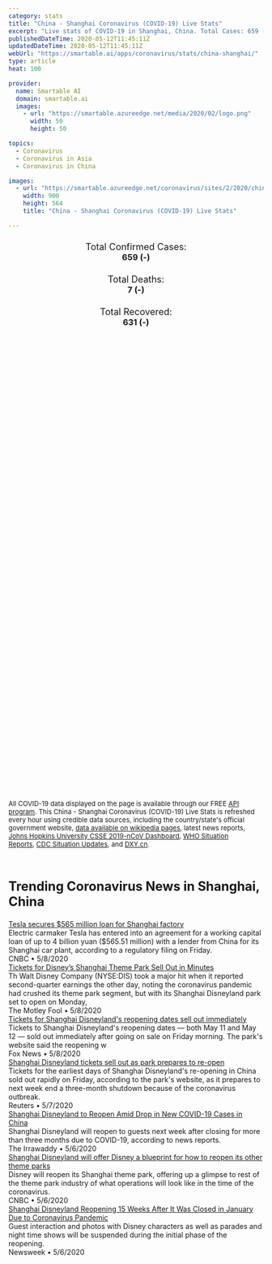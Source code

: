```yaml
---
category: stats
title: "China - Shanghai Coronavirus (COVID-19) Live Stats"
excerpt: "Live stats of COVID-19 in Shanghai, China. Total Cases: 659 (-), Deaths: 7 (-), Recoveries: 631(-)."
publishedDateTime: 2020-05-12T11:45:11Z
updatedDateTime: 2020-05-12T11:45:11Z
webUrl: "https://smartable.ai/apps/coronavirus/stats/china-shanghai/"
type: article
heat: 100

provider:
  name: Smartable AI
  domain: smartable.ai
  images:
    - url: "https://smartable.azureedge.net/media/2020/02/logo.png"
      width: 50
      height: 50

topics:
  - Coronavirus
  - Coronavirus in Asia
  - Coronavirus in China

images:
  - url: "https://smartable.azureedge.net/coronavirus/sites/2/2020/china-shanghai.jpg"
    width: 900
    height: 564
    title: "China - Shanghai Coronavirus (COVID-19) Live Stats"

---
```

<div class="total-stats" style="text-align: center;">
    <h3>
	    <div style="font-size: 18px; font-weight: 400;">Total Confirmed Cases:</div>
	    659 (-)
    </h3>
    <h3>
	    <div style="font-size: 18px; font-weight: 400;">Total Deaths:</div>
	    7 (-)
    </h3>
    <h3>
	    <div style="font-size: 18px; font-weight: 400;">Total Recovered:</div>
	    631 (-)
    </h3>
</div>

<script type="text/javascript" src="https://www.gstatic.com/charts/loader.js"></script>

<div id="time_series_chart" style="width: 100%; height: 400px;"></div>
<script type="text/javascript">
  google.charts.load('current', {'packages':['corechart']});
  google.charts.setOnLoadCallback(drawChart);
  function drawChart() {
    var data = google.visualization.arrayToDataTable([
      ['Date', 'Total Cases', 'Total Deaths', 'Total Recovered'],
      ['1/22/2020', 9, 0, 0],['1/23/2020', 16, 0, 0],['1/24/2020', 20, 0, 1],['1/25/2020', 33, 0, 1],['1/26/2020', 40, 1, 1],['1/27/2020', 53, 1, 3],['1/28/2020', 66, 1, 4],['1/29/2020', 96, 1, 5],['1/30/2020', 112, 1, 5],['1/31/2020', 135, 1, 9],['2/1/2020', 169, 1, 10],['2/2/2020', 182, 1, 10],['2/3/2020', 203, 1, 10],['2/4/2020', 219, 1, 12],['2/5/2020', 243, 1, 15],['2/6/2020', 257, 1, 25],['2/7/2020', 277, 1, 30],['2/8/2020', 286, 1, 41],['2/9/2020', 293, 1, 44],['2/10/2020', 299, 1, 48],['2/11/2020', 303, 1, 52],['2/12/2020', 311, 1, 57],['2/13/2020', 315, 1, 62],['2/14/2020', 318, 1, 90],['2/15/2020', 326, 1, 124],['2/16/2020', 328, 1, 140],['2/17/2020', 333, 1, 161],['2/18/2020', 333, 1, 177],['2/19/2020', 333, 2, 186],['2/20/2020', 334, 2, 199],['2/21/2020', 334, 2, 211],['2/22/2020', 335, 3, 227],['2/23/2020', 335, 3, 249],['2/24/2020', 335, 3, 261],['2/25/2020', 336, 3, 268],['2/26/2020', 337, 3, 272],['2/27/2020', 337, 3, 276],['2/28/2020', 337, 3, 279],['2/29/2020', 337, 3, 287],['3/1/2020', 337, 3, 290],['3/2/2020', 337, 3, 292],['3/3/2020', 338, 3, 294],['3/4/2020', 338, 3, 298],['3/5/2020', 339, 3, 303],['3/6/2020', 342, 3, 306],['3/7/2020', 342, 3, 313],['3/8/2020', 342, 3, 314],['3/9/2020', 342, 3, 315],['3/10/2020', 344, 3, 319],['3/11/2020', 344, 3, 320],['3/12/2020', 344, 3, 321],['3/13/2020', 350, 3, 324],['3/14/2020', 353, 3, 324],['3/15/2020', 355, 3, 324],['3/16/2020', 358, 3, 325],['3/17/2020', 361, 3, 326],['3/18/2020', 363, 3, 326],['3/19/2020', 371, 3, 326],['3/20/2020', 380, 3, 327],['3/21/2020', 394, 4, 328],['3/22/2020', 404, 4, 329],['3/23/2020', 413, 4, 329],['3/24/2020', 414, 4, 330],['3/25/2020', 451, 5, 330],['3/26/2020', 451, 5, 331],['3/27/2020', 485, 5, 334],['3/28/2020', 492, 5, 334],['3/29/2020', 498, 5, 334],['3/30/2020', 509, 5, 338],['3/31/2020', 516, 6, 341],['4/1/2020', 522, 6, 343],['4/2/2020', 522, 6, 343],['4/3/2020', 522, 6, 343],['4/4/2020', 522, 6, 343],['4/5/2020', 522, 6, 343],['4/6/2020', 522, 6, 343],['4/7/2020', 522, 6, 343],['4/8/2020', 522, 6, 343],['4/9/2020', 522, 6, 343],['4/10/2020', 555, 7, 435],['4/11/2020', 607, 7, 438],['4/12/2020', 607, 7, 446],['4/13/2020', 618, 7, 458],['4/14/2020', 622, 7, 468],['4/15/2020', 628, 7, 485],['4/16/2020', 628, 7, 512],['4/17/2020', 628, 7, 512],['4/18/2020', 635, 7, 516],['4/19/2020', 638, 7, 521],['4/20/2020', 638, 7, 530],['4/21/2020', 639, 7, 530],['4/22/2020', 640, 7, 534],['4/23/2020', 641, 7, 534],['4/24/2020', 641, 7, 547],['4/25/2020', 642, 7, 558],['4/26/2020', 642, 7, 568],['4/27/2020', 644, 7, 594],['4/28/2020', 645, 7, 597],['4/29/2020', 647, 7, 597],['4/30/2020', 652, 7, 599],['5/1/2020', 652, 7, 605],['5/2/2020', 652, 7, 612],['5/3/2020', 655, 7, 615],['5/4/2020', 656, 7, 619],['5/5/2020', 656, 7, 620],['5/6/2020', 657, 7, 620],['5/7/2020', 657, 7, 623],['5/8/2020', 657, 7, 623],['5/9/2020', 659, 7, 629],['5/10/2020', 659, 7, 629],['5/11/2020', 659, 7, 631],['5/12/2020', 659, 7, 631],
    ]);
    var options = {
      curveType: 'none',
      chartArea: {'width': '80%', 'height': '80%'},
      legend: { position: 'top' },
      lineWidth: 5,
      colors: ['#f60109', '#444444', '#81B71F']
    };
    var chart = new google.visualization.LineChart(document.getElementById('time_series_chart'));
    chart.draw(data, options);
  }
</script>

<div id="geo_chart" style="width: 100%; height: 500px;"></div>
<script type="text/javascript">
  google.charts.load('current', {
    'packages':['geochart'],
    'mapsApiKey': 'AIzaSyDk1HhVhLaveyKrUhhHZ5YwzIpEcbdal6U'
  });
  google.charts.setOnLoadCallback(drawRegionsMap);
  function drawRegionsMap() {
    var data = google.visualization.arrayToDataTable([
      ['Location', 'Total Cases', 'Total Deaths'],
      ["Shanghai Shi", 659, 7]
    ]);
    var options = {
      backgroundColor: {fill:'transparent',stroke:'#FFF' ,strokeWidth:0 }, 
      region: 'CN',
      resolution: 'provinces', 
      legend: 'none',
      colorAxis: {
          colors: ['#FFE2E2', '#f60109']
      }
    };
    var chart = new google.visualization.GeoChart(document.getElementById('geo_chart'));
    chart.draw(data, options);
  };
</script>



<span style="font-size: 13px">All COVID-19 data displayed on the page is available through our FREE <a href="https://developer.smartable.ai">API program</a>. This China - Shanghai Coronavirus (COVID-19) Live Stats is refreshed every hour using credible data sources, including the country/state's official government website, <a href="https://en.wikipedia.org/wiki/2019%E2%80%9320_coronavirus_pandemic" target="_blank">data available on wikipedia pages</a>, latest news reports, <a href="https://systems.jhu.edu/research/public-health/ncov/" target="_blank">Johns Hopkins University CSSE 2019-nCoV Dashboard</a>, <a href="https://www.who.int/emergencies/diseases/novel-coronavirus-2019/situation-reports" target="_blank">WHO Situation Reports</a>, <a href="https://www.cdc.gov/coronavirus/2019-ncov/index.html" target="_blank">CDC Situation Updates</a>, and <a href="https://ncov.dxy.cn/ncovh5/view/pneumonia" target="_blank">DXY.cn</a>.</span>


<h2 id="news" class="center" style="margin-top: 60px; font-size: 25px;">Trending Coronavirus News in Shanghai, China</h2>
<div class="row">
<div class="col-md-6 col-sm-12">
  <div class="content-card">
	<a href="https://www.cnbc.com/2020/05/08/tesla-secures-565-million-loan-for-shanghai-factory.html"><div class="card-image" style="background-image: url(https://image.cnbcfm.com/api/v1/image/106434195-1583836562190gettyimages-1096056696.jpeg?v=1588955619)"></div></a>
	<div class="content">
		<div class="card-title"><a href="https://www.cnbc.com/2020/05/08/tesla-secures-565-million-loan-for-shanghai-factory.html">Tesla secures $565 million loan for Shanghai factory</a></div>
		<div class="card-excerpt">Electric carmaker Tesla has entered into an agreement for a working capital loan of up to 4 billion yuan ($565.51 million) with a lender from China for its Shanghai car plant, according to a regulatory filing on Friday.</div>
		<div class="card-meta">
			<span class="card-provider">CNBC</span> • <span class="card-date">5/8/2020</span>
		</div>
	</div>
  </div>
</div>
<div class="col-md-6 col-sm-12">
  <div class="content-card">
	<a href="https://www.fool.com/investing/2020/05/08/tickets-for-disneys-shanghai-theme-park-sell-out-i.aspx"><div class="card-image" style="background-image: url(https://g.foolcdn.com/image/?url=https%3A%2F%2Fg.foolcdn.com%2Feditorial%2Fimages%2F572972%2Fgettyimages-ferriswheel.jpg&w=1200&op=resize)"></div></a>
	<div class="content">
		<div class="card-title"><a href="https://www.fool.com/investing/2020/05/08/tickets-for-disneys-shanghai-theme-park-sell-out-i.aspx">Tickets for Disney’s Shanghai Theme Park Sell Out in Minutes</a></div>
		<div class="card-excerpt">Th Walt Disney Company (NYSE:DIS) took a major hit when it reported second-quarter earnings the other day, noting the coronavirus pandemic had crushed its theme park segment, but with its Shanghai Disneyland park set to open on Monday,</div>
		<div class="card-meta">
			<span class="card-provider">The Motley Fool</span> • <span class="card-date">5/8/2020</span>
		</div>
	</div>
  </div>
</div>
<div class="col-md-6 col-sm-12">
  <div class="content-card">
	<a href="https://www.foxnews.com/travel/tickets-disneyland-shanghai-sell-out-immediately"><div class="card-image" style="background-image: url(https://a57.foxnews.com/static.foxnews.com/foxnews.com/content/uploads/2020/05/640/320/ShanghaiDisneytownHECTOR-RETAMALAFP-via-Getty-Images.jpg?ve=1&tl=1)"></div></a>
	<div class="content">
		<div class="card-title"><a href="https://www.foxnews.com/travel/tickets-disneyland-shanghai-sell-out-immediately">Tickets for Shanghai Disneyland's reopening dates sell out immediately</a></div>
		<div class="card-excerpt">Tickets to Shanghai Disneyland's reopening dates — both May 11 and May 12 — sold out immediately after going on sale on Friday morning. The park's website said the reopening w</div>
		<div class="card-meta">
			<span class="card-provider">Fox News</span> • <span class="card-date">5/8/2020</span>
		</div>
	</div>
  </div>
</div>
<div class="col-md-6 col-sm-12">
  <div class="content-card">
	<a href="https://www.reuters.com/article/us-health-coronavirus-disney-shanghai-idUSKBN22K0N6"><div class="card-image" style="background-image: url(https://s1.reutersmedia.net/resources/r/?m=02&d=20200508&t=2&i=1517907501&w=&fh=545px&fw=&ll=&pl=&sq=&r=LYNXMPEG470D2)"></div></a>
	<div class="content">
		<div class="card-title"><a href="https://www.reuters.com/article/us-health-coronavirus-disney-shanghai-idUSKBN22K0N6">Shanghai Disneyland tickets sell out as park prepares to re-open</a></div>
		<div class="card-excerpt">Tickets for the earliest days of Shanghai Disneyland's re-opening in China sold out rapidly on Friday, according to the park's website, as it prepares to next week end a three-month shutdown because of the coronavirus outbreak.</div>
		<div class="card-meta">
			<span class="card-provider">Reuters</span> • <span class="card-date">5/7/2020</span>
		</div>
	</div>
  </div>
</div>
<div class="col-md-6 col-sm-12">
  <div class="content-card">
	<a href="https://www.irrawaddy.com/news/asia/shanghai-disneyland-reopen-amid-drop-new-covid-19-cases-china.html"><div class="card-image" style="background-image: url(https://www.irrawaddy.com/wp-content/uploads/2020/05/cropped_image_l-copy.jpg)"></div></a>
	<div class="content">
		<div class="card-title"><a href="https://www.irrawaddy.com/news/asia/shanghai-disneyland-reopen-amid-drop-new-covid-19-cases-china.html">Shanghai Disneyland to Reopen Amid Drop in New COVID-19 Cases in China</a></div>
		<div class="card-excerpt">Shanghai Disneyland will reopen to guests next week after closing for more than three months due to COVID-19, according to news reports.</div>
		<div class="card-meta">
			<span class="card-provider">The Irrawaddy</span> • <span class="card-date">5/6/2020</span>
		</div>
	</div>
  </div>
</div>
<div class="col-md-6 col-sm-12">
  <div class="content-card">
	<a href="https://www.cnbc.com/2020/05/06/shanghai-disneyland-will-offer-a-blueprint-for-reopening-other-parks.html"><div class="card-image" style="background-image: url(https://image.cnbcfm.com/api/v1/image/106232490-1573165463951gettyimages-696735840.jpeg?v=1588780477)"></div></a>
	<div class="content">
		<div class="card-title"><a href="https://www.cnbc.com/2020/05/06/shanghai-disneyland-will-offer-a-blueprint-for-reopening-other-parks.html">Shanghai Disneyland will offer Disney a blueprint for how to reopen its other theme parks</a></div>
		<div class="card-excerpt">Disney will reopen its Shanghai theme park, offering up a glimpse to rest of the theme park industry of what operations will look like in the time of the coronavirus.</div>
		<div class="card-meta">
			<span class="card-provider">CNBC</span> • <span class="card-date">5/6/2020</span>
		</div>
	</div>
  </div>
</div>
<div class="col-md-6 col-sm-12">
  <div class="content-card">
	<a href="https://www.newsweek.com/shanghai-disneyland-reopening-15-weeks-after-it-was-closed-january-due-coronavirus-pandemic-1502356"><div class="card-image" style="background-image: url(https://d.newsweek.com/en/full/1587785/shanghai-disneyland-china-june-16-2017.jpg)"></div></a>
	<div class="content">
		<div class="card-title"><a href="https://www.newsweek.com/shanghai-disneyland-reopening-15-weeks-after-it-was-closed-january-due-coronavirus-pandemic-1502356">Shanghai Disneyland Reopening 15 Weeks After It Was Closed in January Due to Coronavirus Pandemic</a></div>
		<div class="card-excerpt">Guest interaction and photos with Disney characters as well as parades and night time shows will be suspended during the initial phase of the reopening.</div>
		<div class="card-meta">
			<span class="card-provider">Newsweek</span> • <span class="card-date">5/6/2020</span>
		</div>
	</div>
  </div>
</div>

</div>

